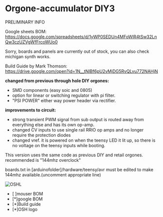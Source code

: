 # Orgone-accumulator DIY3
PRELIMINARY INFO

Google sheets BOM:
https://docs.google.com/spreadsheets/d/1yWP0SEDUn4MFoWlR4tSw32LnQw3czUZVgWfFrcoWUo0

Sorry, boards and panels are currently out of stock, you can also check michigan synth works.


Build Guide by Mark Thomson:  
https://drive.google.com/open?id=1N__tNIBf6pU2vMjDG5RvQLvu772NAHjN  

**changed from previous through hole DIY orgones:**

* SMD components (easy soic and 0805)
* option for linear or switching regulator with pi filter.
* "PSI POWER" either way power header via rectifier.

**improvements to circuit:**
* strong transient PWM signal from sub output is routed away from
everything else and has its own op-amp.
* changed CV inputs to use single rail RRIO op amps and no longer require the protection diodes
* changed vref. it is powered on when the teensy LED it lit up, so there is no voltage on the teensy inputs while booting.

This version uses the same code as previous DIY and retail orgones.
 recommended is "144mhz overclock" 
 
boards.txt in [arduinofolder]/hardware/teensy/avr 
must be edited to make 144mhz available.(uncomment appropriate line)

![OSHL](oshw-logo-300-px.png)


- [ ]mouser BOM
- [*]google BOM
- [*]Build guide
- [*]OSH logo
